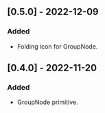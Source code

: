 ## [0.5.0] - 2022-12-09

### Added

- Folding icon for GroupNode.

## [0.4.0] - 2022-11-20

### Added

- GroupNode primitive.
